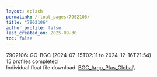 ```yaml
---
layout: splash
permalink: /float_pages/7902106/
title: "7902106"
author_profile: false
last_created_on: 2025-09-30
toc: false
---
```

 
7902106: GO-BGC (2024-07-15T02:11 to 2024-12-16T21:54)\
15 profiles completed\
Individual float file download: [BGC_Argo_Plus_Global](https://ftp.soest.hawaii.edu/bgc_argo_plus/Individual_Floats/outliers_removed/7902106_Sprof_processed.nc)\
